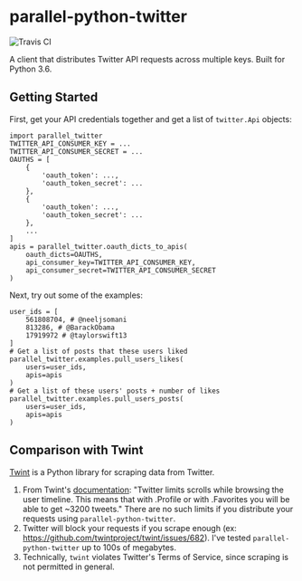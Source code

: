 # parallel-python-twitter
![Travis CI](https://travis-ci.org/neelsomani/parallel-python-twitter.svg?branch=master)

A client that distributes Twitter API requests across multiple keys. Built for Python 3.6.

## Getting Started

First, get your API credentials together and get a list of `twitter.Api` objects:

```
import parallel_twitter
TWITTER_API_CONSUMER_KEY = ...
TWITTER_API_CONSUMER_SECRET = ...
OAUTHS = [
    {
        'oauth_token': ...,
        'oauth_token_secret': ...
    },
    {
        'oauth_token': ...,
        'oauth_token_secret': ...
    },
    ...
]
apis = parallel_twitter.oauth_dicts_to_apis(
    oauth_dicts=OAUTHS,
    api_consumer_key=TWITTER_API_CONSUMER_KEY,
    api_consumer_secret=TWITTER_API_CONSUMER_SECRET
)
```

Next, try out some of the examples:

```
user_ids = [
    561808704, # @neeljsomani
    813286, # @BarackObama
    17919972 # @taylorswift13
]
# Get a list of posts that these users liked
parallel_twitter.examples.pull_users_likes(
    users=user_ids,
    apis=apis
)
# Get a list of these users' posts + number of likes
parallel_twitter.examples.pull_users_posts(
    users=user_ids,
    apis=apis
)
```

## Comparison with Twint

[Twint](https://github.com/twintproject/twint/) is a Python library for scraping data from Twitter.

1. From Twint's [documentation](https://github.com/twintproject/twint/wiki/Home/bf04df20a7978ab7f2e39da70a6f85ba70f758cf): "Twitter limits scrolls while browsing the user timeline. This means that with .Profile or with .Favorites you will be able to get ~3200 tweets." There are no such limits if you distribute your requests using `parallel-python-twitter`.
2. Twitter will block your requests if you scrape enough (ex: https://github.com/twintproject/twint/issues/682). I've tested `parallel-python-twitter` up to 100s of megabytes.
3. Technically, `twint` violates Twitter's Terms of Service, since scraping is not permitted in general.
